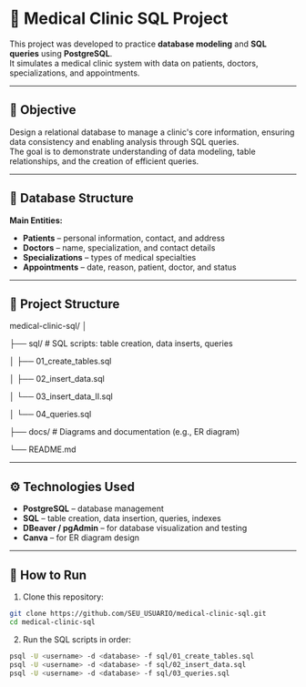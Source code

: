 # 🏥 Medical Clinic SQL Project

This project was developed to practice **database modeling** and **SQL queries** using **PostgreSQL**.  
It simulates a medical clinic system with data on patients, doctors, specializations, and appointments.

---

## 🧩 Objective

Design a relational database to manage a clinic's core information, ensuring data consistency and enabling analysis through SQL queries.  
The goal is to demonstrate understanding of data modeling, table relationships, and the creation of efficient queries.

---

## 🧱 Database Structure

**Main Entities:**
- **Patients** – personal information, contact, and address  
- **Doctors** – name, specialization, and contact details  
- **Specializations** – types of medical specialties  
- **Appointments** – date, reason, patient, doctor, and status  

---

## 📁 Project Structure
medical-clinic-sql/
│

├── sql/ # SQL scripts: table creation, data inserts, queries

│ ├── 01_create_tables.sql

│ ├── 02_insert_data.sql

│ └── 03_insert_data_II.sql

│ └── 04_queries.sql

├── docs/ # Diagrams and documentation (e.g., ER diagram)

└── README.md


---

## ⚙️ Technologies Used

- **PostgreSQL** – database management  
- **SQL** – table creation, data insertion, queries, indexes  
- **DBeaver / pgAdmin** – for database visualization and testing  
- **Canva** – for ER diagram design  

---

## 🚀 How to Run

1. Clone this repository:  
```bash
git clone https://github.com/SEU_USUARIO/medical-clinic-sql.git
cd medical-clinic-sql
```

2. Run the SQL scripts in order:
```bash
psql -U <username> -d <database> -f sql/01_create_tables.sql
psql -U <username> -d <database> -f sql/02_insert_data.sql
psql -U <username> -d <database> -f sql/03_queries.sql
```
